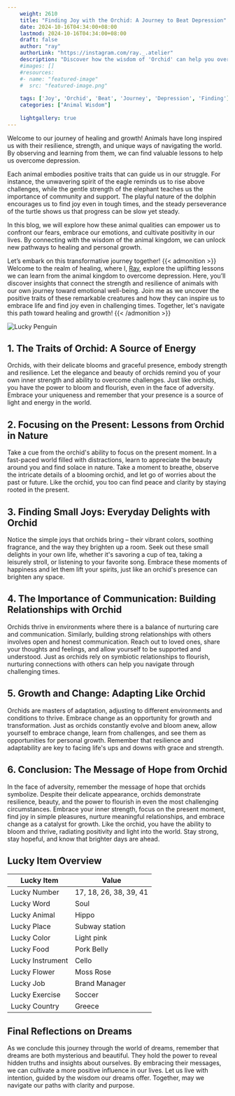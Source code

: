 ```yaml
---
    weight: 2610
    title: "Finding Joy with the Orchid: A Journey to Beat Depression"  # Assuming 'title' column exists
    date: 2024-10-16T04:34:00+08:00
    lastmod: 2024-10-16T04:34:00+08:00
    draft: false
    author: "ray"
    authorLink: "https://instagram.com/ray._.atelier"
    description: "Discover how the wisdom of 'Orchid' can help you overcome depression and find joy in your life journey."
    #images: []
    #resources:
    #- name: "featured-image"
    #  src: "featured-image.png"
    
    tags: ['Joy', 'Orchid', 'Beat', 'Journey', 'Depression', 'Finding']
    categories: ["Animal Wisdom"]
    
    lightgallery: true
---
```

    
Welcome to our journey of healing and growth! Animals have long inspired us with their resilience, strength, and unique ways of navigating the world. By observing and learning from them, we can find valuable lessons to help us overcome depression.

Each animal embodies positive traits that can guide us in our struggle. For instance, the unwavering spirit of the eagle reminds us to rise above challenges, while the gentle strength of the elephant teaches us the importance of community and support. The playful nature of the dolphin encourages us to find joy even in tough times, and the steady perseverance of the turtle shows us that progress can be slow yet steady.

In this blog, we will explore how these animal qualities can empower us to confront our fears, embrace our emotions, and cultivate positivity in our lives. By connecting with the wisdom of the animal kingdom, we can unlock new pathways to healing and personal growth.

Let’s embark on this transformative journey together!
{{< admonition >}}
Welcome to the realm of healing, where I, [Ray](https://instagram.com/ray._.atelier), explore the uplifting lessons we can learn from the animal kingdom to overcome depression. Here, you’ll discover insights that connect the strength and resilience of animals with our own journey toward emotional well-being. Join me as we uncover the positive traits of these remarkable creatures and how they can inspire us to embrace life and find joy even in challenging times. Together, let's navigate this path toward healing and growth!
{{< /admonition >}}

![Lucky Penguin](https://cdn.pixabay.com/photo/2024/09/07/02/34/penguins-9028827_1280.jpg "Lucky Penguin")

## 1. The Traits of Orchid: A Source of Energy
Orchids, with their delicate blooms and graceful presence, embody strength and resilience. Let the elegance and beauty of orchids remind you of your own inner strength and ability to overcome challenges. Just like orchids, you have the power to bloom and flourish, even in the face of adversity. Embrace your uniqueness and remember that your presence is a source of light and energy in the world.

## 2. Focusing on the Present: Lessons from Orchid in Nature
Take a cue from the orchid's ability to focus on the present moment. In a fast-paced world filled with distractions, learn to appreciate the beauty around you and find solace in nature. Take a moment to breathe, observe the intricate details of a blooming orchid, and let go of worries about the past or future. Like the orchid, you too can find peace and clarity by staying rooted in the present.

## 3. Finding Small Joys: Everyday Delights with Orchid
Notice the simple joys that orchids bring – their vibrant colors, soothing fragrance, and the way they brighten up a room. Seek out these small delights in your own life, whether it's savoring a cup of tea, taking a leisurely stroll, or listening to your favorite song. Embrace these moments of happiness and let them lift your spirits, just like an orchid's presence can brighten any space.

## 4. The Importance of Communication: Building Relationships with Orchid
Orchids thrive in environments where there is a balance of nurturing care and communication. Similarly, building strong relationships with others involves open and honest communication. Reach out to loved ones, share your thoughts and feelings, and allow yourself to be supported and understood. Just as orchids rely on symbiotic relationships to flourish, nurturing connections with others can help you navigate through challenging times.

## 5. Growth and Change: Adapting Like Orchid
Orchids are masters of adaptation, adjusting to different environments and conditions to thrive. Embrace change as an opportunity for growth and transformation. Just as orchids constantly evolve and bloom anew, allow yourself to embrace change, learn from challenges, and see them as opportunities for personal growth. Remember that resilience and adaptability are key to facing life's ups and downs with grace and strength.

## 6. Conclusion: The Message of Hope from Orchid
In the face of adversity, remember the message of hope that orchids symbolize. Despite their delicate appearance, orchids demonstrate resilience, beauty, and the power to flourish in even the most challenging circumstances. Embrace your inner strength, focus on the present moment, find joy in simple pleasures, nurture meaningful relationships, and embrace change as a catalyst for growth. Like the orchid, you have the ability to bloom and thrive, radiating positivity and light into the world. Stay strong, stay hopeful, and know that brighter days are ahead.


## Lucky Item Overview
| Lucky Item          | Value              |
|---------------|--------------------|
| Lucky Number        | 17, 18, 26, 38, 39, 41  |
| Lucky Word          | Soul |
| Lucky Animal        | Hippo |
| Lucky Place         | Subway station     |
| Lucky Color         | Light pink     |
| Lucky Food          | Pork Belly      |
| Lucky Instrument    | Cello |
| Lucky Flower        | Moss Rose    |
| Lucky Job           | Brand Manager       |
| Lucky Exercise      | Soccer  |
| Lucky Country       | Greece    |


##  Final Reflections on Dreams

As we conclude this journey through the world of dreams, remember that dreams are both mysterious and beautiful. They hold the power to reveal hidden truths and insights about ourselves. By embracing their messages, we can cultivate a more positive influence in our lives. Let us live with intention, guided by the wisdom our dreams offer. Together, may we navigate our paths with clarity and purpose.
